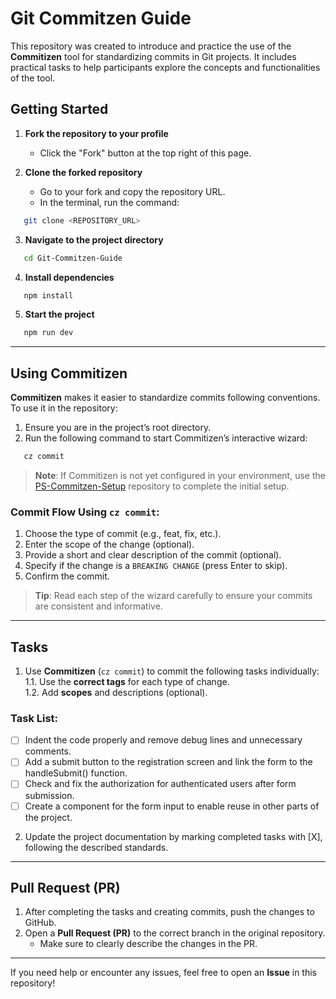 # Git Commitzen Guide

This repository was created to introduce and practice the use of the **Commitizen** tool for standardizing commits in Git projects. It includes practical tasks to help participants explore the concepts and functionalities of the tool.

## Getting Started

1. **Fork the repository to your profile**  
   - Click the "Fork" button at the top right of this page.  

2. **Clone the forked repository**  
   - Go to your fork and copy the repository URL.  
   - In the terminal, run the command:  

```bash
   git clone <REPOSITORY_URL>
```

3. **Navigate to the project directory**  

```bash
   cd Git-Commitzen-Guide
```

4. **Install dependencies**  

```bash
   npm install
```

5. **Start the project**  

```bash
   npm run dev
```

---

## Using Commitizen

**Commitizen** makes it easier to standardize commits following conventions. To use it in the repository:  

1. Ensure you are in the project’s root directory.  
2. Run the following command to start Commitizen’s interactive wizard:  

```bash
   cz commit
```

> **Note**: If Commitizen is not yet configured in your environment, use the [PS-Commitzen-Setup](https://github.com/strFelix/PS-Commitzen-Setup) repository to complete the initial setup.  

### Commit Flow Using `cz commit`:  
1. Choose the type of commit (e.g., feat, fix, etc.).  
2. Enter the scope of the change (optional).  
3. Provide a short and clear description of the commit (optional).  
4. Specify if the change is a `BREAKING CHANGE` (press Enter to skip).  
5. Confirm the commit.  

> **Tip**: Read each step of the wizard carefully to ensure your commits are consistent and informative.  

---

## Tasks

1. Use **Commitizen** (`cz commit`) to commit the following tasks individually:  
   1.1. Use the **correct tags** for each type of change.  
   1.2. Add **scopes** and descriptions (optional).  

### Task List:
- [ ] Indent the code properly and remove debug lines and unnecessary comments.
- [ ] Add a submit button to the registration screen and link the form to the handleSubmit() function. 
- [ ] Check and fix the authorization for authenticated users after form submission.
- [ ] Create a component for the form input to enable reuse in other parts of the project.

2. Update the project documentation by marking completed tasks with [X], following the described standards.  

---

## Pull Request (PR)

1. After completing the tasks and creating commits, push the changes to GitHub.  
2. Open a **Pull Request (PR)** to the correct branch in the original repository.  
   - Make sure to clearly describe the changes in the PR.  

---

If you need help or encounter any issues, feel free to open an **Issue** in this repository!
